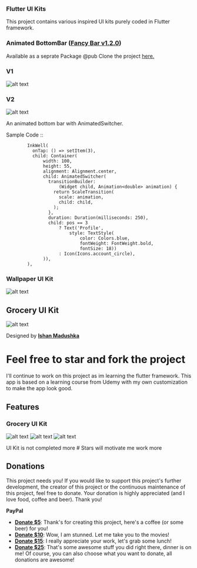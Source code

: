 ### Flutter UI Kits

This project contains various inspired UI kits purely coded in Flutter framework.

### Animated BottomBar ([Fancy Bar v1.2.0](https://pub.dev/packages/fancy_bar#-readme-tab- "Fancy Bar v1.2.0"))

Available as a seprate Package @pub
Clone the project [here.](https://github.com/leoelstin/fancy_bar "here.")

### V1
![alt text](https://raw.githubusercontent.com/leoelstin/Flutter-UI-Kits/master/images/ezgif.com-crop.gif)

### V2
![alt text](https://github.com/leoelstin/Flutter-UI-Kits/blob/master/images/fancy_bar_v2.gif?raw=true)

An animated bottom bar with AnimatedSwitcher.

Sample Code :: 

            InkWell(
              onTap: () => setItem(3),
              child: Container(
                  width: 100,
                  height: 55,
                  alignment: Alignment.center,
                  child: AnimatedSwitcher(
                    transitionBuilder:
                        (Widget child, Animation<double> animation) {
                      return ScaleTransition(
                        scale: animation,
                        child: child,
                      );
                    },
                    duration: Duration(milliseconds: 250),
                    child: pos == 3
                        ? Text('Profile',
                            style: TextStyle(
                                color: Colors.blue,
                                fontWeight: FontWeight.bold,
                                fontSize: 18))
                        : Icon(Icons.account_circle),
                  )),
            ),


### Wallpaper UI Kit

![alt text](https://raw.githubusercontent.com/leoelstin/Flutter-UI-Kits/master/screenshots/attachment.jpg?raw=true)


## Grocery UI Kit
![alt text](https://github.com/leoelstin/flutter_widgets/blob/master/screenshots/preview.jpg?raw=true)

Designed by **[Ishan Madushka](https://www.uplabs.com/ishan_madushka)**

# Feel free to star and fork the project

I'll continue to work on this project as im learning the flutter framework. 
This app is based on a learning course from Udemy with my own customization to make the app look good.

## Features

### Grocery UI Kit

![alt text](https://github.com/leoelstin/flutter_widgets/blob/master/screenshots/Screenshot%202019-04-28%20at%2012.01.16%20AM.png?raw=true) ![alt text](https://github.com/leoelstin/flutter_widgets/blob/master/screenshots/Screenshot%202019-04-28%20at%2012.01.23%20AM.png?raw=true) ![alt text](https://github.com/leoelstin/flutter_widgets/blob/master/screenshots/Screenshot%202019-04-28%20at%2012.01.36%20AM.png?raw=true)

 UI Kit is not completed more # Stars will motivate me work more

Donations
---------

This project needs you! If you would like to support this project's further development, the creator of this project or the continuous maintenance of this project, feel free to donate. Your donation is highly appreciated (and I love food, coffee and beer). Thank you!

**PayPal**

* **[Donate $5](https://www.paypal.me/leoelstin/5)**: Thank's for creating this project, here's a coffee (or some beer) for you!
* **[Donate $10](https://www.paypal.me/leoelstin/10)**: Wow, I am stunned. Let me take you to the movies!
* **[Donate $15](https://www.paypal.me/leoelstin/15)**: I really appreciate your work, let's grab some lunch!
* **[Donate $25](https://www.paypal.me/leoelstin/25)**: That's some awesome stuff you did right there, dinner is on me!
Of course, you can also choose what you want to donate, all donations are awesome!

